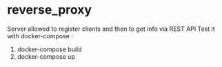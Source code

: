 # reverse_proxy
Server allowed to register clients and then to get info via REST API
Test it with docker-compose :
 1) docker-compose build
 2) docker-compose up
